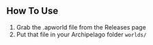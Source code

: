 ## How To Use
1. Grab the .apworld file from the Releases page
2. Put that file in your Archipelago folder `worlds/`